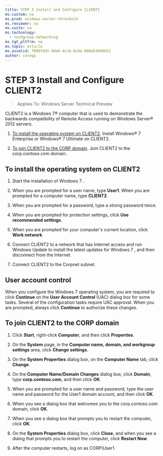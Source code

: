 ```yaml
---
title: STEP 3 Install and Configure CLIENT2
ms.custom: na
ms.prod: windows-server-threshold
ms.reviewer: na
ms.suite: na
ms.technology: 
  - techgroup-networking
ms.tgt_pltfrm: na
ms.topic: article
ms.assetid: f009fdd1-94e6-4ccb-8c6e-609a5394db53
author: coreyp
---
```

# STEP 3 Install and Configure CLIENT2

>Applies To: Windows Server Technical Preview

CLIENT2 is a  Windows 7&reg;  computer that is used to demonstrate the backwards compatibility of Remote Access running on Windows Server&reg; 2012 servers.  
  
1.  [To install the operating system on CLIENT2](assetId:///6cbee1b5-f6f6-443f-8fa9-31cc5c05a0ee#installOS). Install Windows&reg; 7 Enterprise or Windows&reg; 7 Ultimate on CLIENT2.  
  
2.  [To join CLIENT2 to the CORP domain](assetId:///6cbee1b5-f6f6-443f-8fa9-31cc5c05a0ee#Join). Join CLIENT2 to the corp.contoso.com domain.  
  
## <a name="installOS"></a>To install the operating system on CLIENT2  
  
1.  Start the installation of  Windows 7 .  
  
2.  When you are prompted for a user name, type **User1**. When you are prompted for a computer name, type **CLIENT2**.  
  
3.  When you are prompted for a password, type a strong password twice.  
  
4.  When you are prompted for protection settings, click **Use recommended settings**.  
  
5.  When you are prompted for your computer's current location, click **Work network**.  
  
6.  Connect CLIENT2 to a network that has Internet access and run Windows Update to install the latest updates for  Windows 7 , and then disconnect from the Internet.  
  
7.  Connect CLIENT2 to the Corpnet subnet.  
  
## User account control  
When you configure the  Windows 7  operating system, you are required to click **Continue** on the **User Account Control** (UAC) dialog box for some tasks. Several of the configuration tasks require UAC approval. When you are prompted, always click **Continue** to authorize these changes.  
  
## <a name="Join"></a>To join CLIENT2 to the CORP domain  
  
1.  Click **Start**, right-click **Computer**, and then click **Properties**.  
  
2.  On the **System** page, in the **Computer name, domain, and workgroup settings** area, click **Change settings**.  
  
3.  On the **System Properties** dialog box, on the **Computer Name** tab, click **Change**.  
  
4.  On the **Computer Name/Domain Changes** dialog box, click **Domain**, type **corp.contoso.com**, and then click **OK**.  
  
5.  When you are prompted for a user name and password, type the user name and password for the User1 domain account, and then click **OK**.  
  
6.  When you see a dialog box that welcomes you to the corp.contoso.com domain, click **OK**.  
  
7.  When you see a dialog box that prompts you to restart the computer, click **OK**.  
  
8.  On the **System Properties** dialog box, click **Close**, and when you see a dialog that prompts you to restart the computer, click **Restart Now**.  
  
9. After the computer restarts, log on as CORP\User1.  
  


